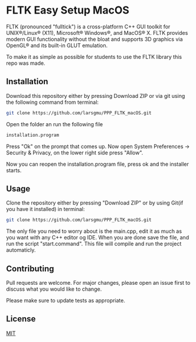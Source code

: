 # FLTK Easy Setup MacOS

FLTK (pronounced "fulltick") is a cross-platform C++ GUI toolkit for UNIX®/Linux® (X11), Microsoft® Windows®, and MacOS® X. FLTK provides modern GUI functionality without the bloat and supports 3D graphics via OpenGL® and its built-in GLUT emulation.

To make it as simple as possible for students to use the FLTK library this repo was made.

## Installation

Download this repository either by pressing Download ZIP or via git using the following command from terminal:

```bash
git clone https://github.com/larsgmu/PPP_FLTK_macOS.git
```
Open the folder an run the following file

```bash
installation.program
```
Press "Ok" on the prompt that comes up. Now open System Preferences -> Security & Privacy, on the lower right side press "Allow".

Now you can reopen the installation.program file, press ok and the installer starts.



## Usage

Clone the repository either by pressing "Download ZIP" or by using Git(if you have it installed) in terminal:

```bash
git clone https://github.com/larsgmu/PPP_FLTK_macOS.git
```
The only file you need to worry about is the main.cpp, edit it as much as you want with any C++ editor og IDE. When you are done save the file, and run the script "start.command". This file will compile and run the project automaticly.

## Contributing
Pull requests are welcome. For major changes, please open an issue first to discuss what you would like to change.

Please make sure to update tests as appropriate.

## License
[MIT](https://choosealicense.com/licenses/mit/)

